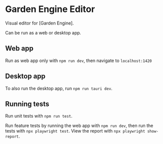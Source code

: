 # Garden Engine Editor

Visual editor for [Garden Engine].

Can be run as a web or desktop app.

## Web app

Run as web app only with `npm run dev`, then navigate to `localhost:1420`

## Desktop app

To also run the desktop app, run `npm run tauri dev`.

## Running tests

Run unit tests with `npm run test`.

Run feature tests by running the web app with `npm run dev`, then run the tests with `npx playwright test`. View the report with `npx playwright show-report`.
